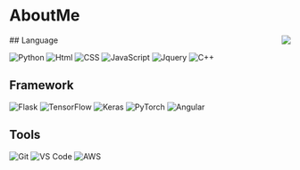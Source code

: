 # AboutMe
<div>
  <img  src="https://github-readme-stats.vercel.app/api?username=koshou1010&show_icons=true&theme=tokyonight", align= right>
</div>
## Language

![Python](https://img.shields.io/badge/-Python-3776AB?logo=Python&logoColor=white)
![Html](https://img.shields.io/badge/-HTML-E34F26?logo=HTML5&logoColor=white)
![CSS](https://img.shields.io/badge/-CSS-1572B6?logo=CSS3&logoColor=white)
![JavaScript](https://img.shields.io/badge/-JavaScript-F7DF1E?logo=JavaScript&logoColor=white)
![Jquery](https://img.shields.io/badge/-Jquery-0769AD?logo=Jquery&logoColor=white)
![C++](https://img.shields.io/badge/-C++-00599C?logo=c%2B%2B&logoColor=white)
## Framework
![Flask](https://img.shields.io/badge/-Flask-000000?logo=Flask&logoColor=white)
![TensorFlow](https://img.shields.io/badge/-TensorFlow-FF6F00?logo=TensorFlow&logoColor=white)
![Keras](https://img.shields.io/badge/-Keras-D00000?logo=Keras&logoColor=white)
![PyTorch](https://img.shields.io/badge/-PyTorch-EE4C2C?logo=PyTorch&logoColor=white)
![Angular](https://img.shields.io/badge/-Angular-DD0031?logo=Angular&logoColor=white)
## Tools
![Git](https://img.shields.io/badge/-Git-%23F05032?logo=git&logoColor=%23ffffff)
![VS Code](https://img.shields.io/badge/-VSCode-%23007ACC?&logo=visual-studio-code)
![AWS](https://img.shields.io/badge/-Amazon%20AWS-232F3E?logo=Amazon%20AWS&logoColor=white)

<!--  # Sencond
<div>
  <img src="https://github-readme-stats.vercel.app/api/top-langs/?username=koshou1010&layout=compact", align= right>
</div> -->
